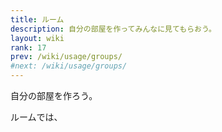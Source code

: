 ```yaml
---
title: ルーム
description: 自分の部屋を作ってみんなに見てもらおう。
layout: wiki
rank: 17
prev: /wiki/usage/groups/
#next: /wiki/usage/groups/
---
```

自分の部屋を作ろう。

ルームでは、
